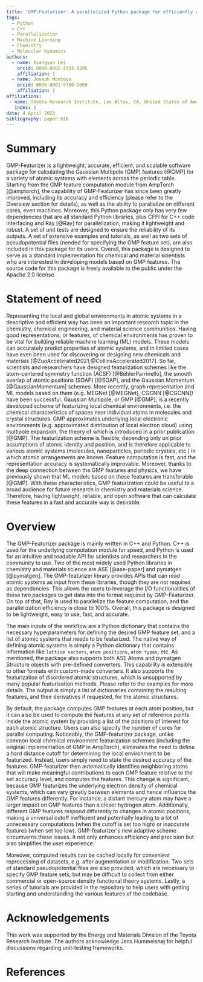 ```yaml
---
title: 'GMP-Featurizer: A parallelized Python package for efficiently computing the Gaussian Multipole features of atomic systems'
tags:
  - Python
  - C++
  - Parallelization
  - Machine Learning
  - Chemistry
  - Molecular Dynamics
authors:
  - name: Xiangyun Lei
    orcid: 0000-0002-2333-9205
    affiliation: 1
  - name: Joseph Montoya
    orcid: 0000-0001-5760-2860
    affiliation: 1
affiliations:
 - name: Toyota Research Institute, Los Altos, CA, United States of America
   index: 1
date: 4 April 2023
bibliography: paper.bib
---
```


# Summary

GMP-Featurizer is a lightweight, accurate, efficient, and scalable software package for calculating the Gaussian Multipole (GMP) features [@GMP] for a variety of atomic systems with elements across the periodic table. Starting from the GMP feature computation module from AmpTorch [@amptorch], the capability of GMP-Featurizer has since been greatly improved, including its accuracy and efficiency (please refer to the Overview section for details), as well as the ability to parallelize on different cores, even machines. Moreover, this Python package only has very few dependencies that are all standard Python libraries, plus CFFI for C++ code interfacing and Ray [@Ray] for parallelization,  making it lightweight and robust. A set of unit tests are designed to ensure the reliability of its outputs. A set of extensive examples and tutorials, as well as two sets of pseudopotential files (needed for specifying the GMP feature set), are also included in this package for its users. Overall, this package is designed to serve as a standard implementation for chemical and material scientists who are interested in developing models based on GMP features. The source code for this package is freely available to the public under the Apache 2.0 license.

# Statement of need

Representing the local and global environments in atomic systems in a descriptive and efficient way has been an important research topic in the chemistry, chemical engineering, and material science communities. Having good representations, or features, of chemical environments has proven to be vital for building reliable machine learning (ML) models. These models can accurately predict properties of atomic systems, and in limited cases have even been used for discovering or designing new chemicals and materials [@ZuoAccelerated2021;@CollinsAccelerated2017]. So far, scientists and researchers have designed featurization schemes like the atom-centered symmetry function (ACSF) [@BehlerParrinello], the smooth overlap of atomic positions (SOAP) [@SOAP], and the Gaussian Momentum [@GaussianMomentum] schemes. More recently, graph representation and ML models based on them (e.g. MEGNet [@MEGNet], CGCNN [@CGCNN]) have been successful. Gaussian Multipole, or GMP [@GMP], is a recently developed scheme of featurizing local chemical environments, i.e. the chemical characteristics of spaces near individual atoms in molecules and crystal structures. GMP approximates underlying local electronic environments (e.g. approximated distribution of local electron cloud) using multipole expansion, the theory of which is introduced in a prior publication [@GMP]. The featurization scheme is flexible, depending only on prior assumptions of atomic identity and position, and is therefore applicable to various atomic systems (molecules, nanoparticles, periodic crystals, etc.) in which atomic arrangements are known. Feature computation is fast, and the representation accuracy is systematically improvable. Moreover, thanks to the deep connection between the GMP features and physics, we have previously shown that ML models based on these features are transferable [@GMP]. With these characteristics, GMP featurization could be useful to a broad audience for future research in chemistry and materials science. Therefore, having lightweight, reliable, and open software that can calculate these features in a fast and accurate way is desirable.

# Overview

The GMP-Featurizer package is mainly written in C++ and Python. C++ is used for the underlying computation module for speed, and Python is used for an intuitive and readable API for scientists and researchers in the community to use. Two of the most widely used Python libraries in chemistry and materials science are ASE [@ase-paper] and pymatgen [@pymatgen]. The GMP-featurizer library provides APIs that can read atomic systems as input from these libraries, though they are not required as dependencies. This allows the users to leverage the I/O functionalities of these two packages to get data into the format required by GMP-Featurizer. On top of that, Ray is used to parallelize the feature computation, and the parallelization efficiency is close to 100\%.  Overall, this package is designed to be lightweight, easy to use, fast, and accurate.

The main inputs of the workflow are a Python dictionary that contains the necessary hyperparameters for defining the desired GMP feature set, and a list of atomic systems that needs to be featurized. The native way of defining atomic systems is simply a Python dictionary that contains information like `lattice vectors`, `atom positions`, `atom types`, etc. As mentioned, the package also supports both ASE Atoms and pymatgen Structure objects with pre-defined converters. This capability is extensible to other formats with custom-made converters. It also supports the featurization of disordered atomic structures, which is unsupported by many popular featurization methods. Please refer to the examples for more details. The output is simply a list of dictionaries containing the resulting features, and their derivatives if requested, for the atomic structures.

By default, the package computes GMP features at each atom position, but it can also be used to compute the features at any set of reference points inside the atomic system by providing a list of the positions of interest for each atomic structure. Users can also specify the number of cores for parallel computing. Noticeably, the GMP-featurizer package, unlike common local chemical environment featurization schemes (including the original implementation of GMP in AmpTorch), eliminates the need to define a hard distance cutoff for determining the local environment to be featurized. Instead, users simply need to state the desired accuracy of the features. GMP-featurizer then automatically identifies neighboring atoms that will make meaningful contributions to each GMP feature relative to the set accuracy level, and computes the features. This change is significant, because GMP featurizes the underlying electron density of chemical systems, which can vary greatly between elements and hence influence the GMP features differently. For instance, a distant mercury atom may have a larger impact on GMP features than a closer hydrogen atom. Additionally, different GMP features respond differently to changes in atomic positions, making a universal cutoff inefficient and potentially leading to a lot of unnecessary computations (when the cutoff is set too high) or inaccurate features (when set too low). GMP-featurizer's new adaptive scheme circumvents these issues. It not only enhances efficiency and precision but also simplifies the user experience.

Moreover, computed results can be cached locally for convenient reprocessing of datasets, e.g. after augmentation or modification. Two sets of standard pseudopotential files are also provided, which are necessary to specify GMP feature sets, but may be difficult to collect from either commercial or open-source density functional theory systems. Lastly, a series of tutorials are provided in the repository to help users with getting starting and understanding the various features of the codebase.


# Acknowledgements

This work was supported by the Energy and Materials Division of the Toyota Research Institute. The authors acknowledge Jens Hummelshøj for helpful discussions regarding unit-testing frameworks.

# References
